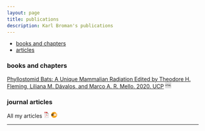 ```yaml
---
layout: page
title: publications
description: Karl Broman's publications
---
```


<div class="navbar">
    <div class="navbar-inner">
        <ul class="nav">
            <li><a href="#books">books and chapters</a></li>
            <li><a href="#articles">articles</a></li>
        </ul>
    </div>
</div>


### <a name="books"></a>books and chapters

[Phyllostomid Bats: A Unique Mammalian Radiation
Edited by Theodore H. Fleming, Liliana M. Dávalos, and Marco A. R. Mello. 2020. UCP](https://press.uchicago.edu/ucp/books/book/chicago/P/bo50700096.html)
[![Online complements](icons16/html-icon.png)](https://rqtl.org/book)


### <a name="articles"></a>journal articles

All my articles
[![pdf](icons16/pdf-icon.png)](https://drive.google.com/drive/u/0/folders/1F26kKkEPB0nrFNr7oFbsE7-4sHwihNWw)
[![doi](icons16/doi-icon.png)](https://scholar.google.com/citations?user=psh9sXwAAAAJ&hl=en)


---
